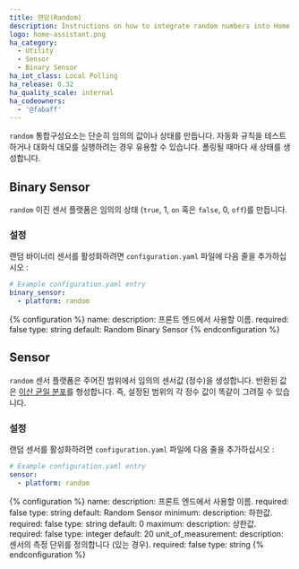 ```yaml
---
title: 랜덤(Random)
description: Instructions on how to integrate random numbers into Home Assistant.
logo: home-assistant.png
ha_category:
  - Utility
  - Sensor
  - Binary Sensor
ha_iot_class: Local Polling
ha_release: 0.32
ha_quality_scale: internal
ha_codeowners:
  - '@fabaff'
---
```


`random` 통합구성요소는 단순히 임의의 값이나 상태를 만듭니다. 자동화 규칙을 테스트하거나 대화식 데모를 실행하려는 경우 유용할 수 있습니다. 폴링될 때마다 새 상태를 생성합니다.

## Binary Sensor

`random` 이진 센서 플랫폼은 임의의 상태 (`true`, 1, `on` 혹은 `false`, 0, `off`)를 만듭니다.

### 설정

랜덤 바이너리 센서를 활성화하려면 `configuration.yaml` 파일에 다음 줄을 추가하십시오 :

```yaml
# Example configuration.yaml entry
binary_sensor:
  - platform: random
```

{% configuration %}
name:
  description: 프론트 엔드에서 사용할 이름.
  required: false
  type: string
  default: Random Binary Sensor
{% endconfiguration %}

## Sensor

`random` 센서 플랫폼은 주어진 범위에서 임의의 센서값 (정수)을 생성합니다. 반환된 값은 [이산 균일 분포](https://terms.naver.com/entry.nhn?docId=5669133&cid=60207&categoryId=60207)를 형성합니다. 즉, 설정된 범위의 각 정수 값이 똑같이 그려질 수 있습니다.

### 설정

랜덤 센서를 활성화하려면 `configuration.yaml` 파일에 다음 줄을 추가하십시오 :

```yaml
# Example configuration.yaml entry
sensor:
  - platform: random
```

{% configuration %}
name:
  description: 프론트 엔드에서 사용할 이름.
  required: false
  type: string
  default: Random Sensor
minimum:
  description: 하한값.
  required: false
  type: string
  default: 0
maximum:
  description: 상한값.
  required: false
  type: integer
  default: 20
unit_of_measurement:
  description: 센서의 측정 단위를 정의합니다 (있는 경우).
  required: false
  type: string
{% endconfiguration %}

